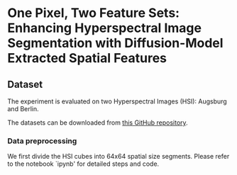 
# One Pixel, Two Feature Sets: Enhancing Hyperspectral Image Segmentation with Diffusion-Model Extracted Spatial Features


## Dataset

The experiment is evaluated on two Hyperspectral Images (HSI): Augsburg and Berlin. 

The datasets can be downloaded from [this GitHub repository](https://github.com/danfenghong/ISPRS_S2FL).

### Data preprocessing 
We first divide the HSI cubes into 64x64 spatial size segments. Please refer to the notebook `ipynb' for detailed steps and code.





